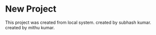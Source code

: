 # New Project

This project was created from local system.
created by subhash kumar.
created by mithu kumar.